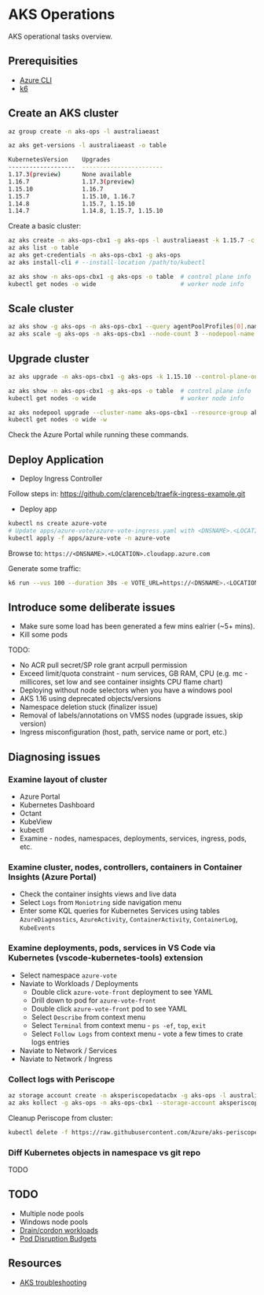 AKS Operations
==============

AKS operational tasks overview.

Prerequisities
--------------

* [Azure CLI](https://docs.microsoft.com/en-us/cli/azure/install-azure-cli)
* [k6](https://k6.io/)

Create an AKS cluster
---------------------

```sh
az group create -n aks-ops -l australiaeast
```

```sh
az aks get-versions -l australiaeast -o table

KubernetesVersion    Upgrades
-------------------  -----------------------
1.17.3(preview)      None available
1.16.7               1.17.3(preview)
1.15.10              1.16.7
1.15.7               1.15.10, 1.16.7
1.14.8               1.15.7, 1.15.10
1.14.7               1.14.8, 1.15.7, 1.15.10
```

Create a basic cluster:

```sh
az aks create -n aks-ops-cbx1 -g aks-ops -l australiaeast -k 1.15.7 -c 2 -a monitoring --generate-ssh-keys
az aks list -o table
az aks get-credentials -n aks-ops-cbx1 -g aks-ops
az aks install-cli # --install-location /path/to/kubectl

az aks show -n aks-ops-cbx1 -g aks-ops -o table  # control plane info
kubectl get nodes -o wide                        # worker node info
```

Scale cluster
-------------

```sh
az aks show -g aks-ops -n aks-ops-cbx1 --query agentPoolProfiles[0].name
az aks scale -g aks-ops -n aks-ops-cbx1 --node-count 3 --nodepool-name nodepool1
```

Upgrade cluster
---------------

```sh
az aks upgrade -n aks-ops-cbx1 -g aks-ops -k 1.15.10 --control-plane-only --yes

az aks show -n aks-ops-cbx1 -g aks-ops -o table  # control plane info
kubectl get nodes -o wide                        # worker node info

az aks nodepool upgrade --cluster-name aks-ops-cbx1 --resource-group aks-ops -k 1.15.10 --name nodepool1
kubectl get nodes -o wide -w
```

Check the Azure Portal while running these commands.

Deploy Application
------------------

* Deploy Ingress Controller

Follow steps in: https://github.com/clarenceb/traefik-ingress-example.git

* Deploy app

```sh
kubectl ns create azure-vote
# Update apps/azure-vote/azure-vote-ingress.yaml with <DNSNAME>.<LOCATION> value
kubectl apply -f apps/azure-vote -n azure-vote
```

Browse to: `https://<DNSNAME>.<LOCATION>.cloudapp.azure.com`

Generate some traffic:

```sh
k6 run --vus 100 --duration 30s -e VOTE_URL=https://<DNSNAME>.<LOCATION>.cloudapp.azure.com/ generate-votes-test.js
```

Introduce some deliberate issues
--------------------------------

* Make sure some load has been generated a few mins ealrier (~5+ mins).
* Kill some pods

TODO:
- No ACR pull secret/SP role grant acrpull permission
- Exceed limit/quota constraint - num services, GB RAM, CPU (e.g. mc - millicores, set low and see container insights CPU flame chart)
- Deploying without node selectors when you have a windows pool
- AKS 1.16 using deprecated objects/versions
- Namespace deletion stuck (finalizer issue)
- Removal of labels/annotations on VMSS nodes (upgrade issues, skip version)
- Ingress misconfiguration (host, path, service name or port, etc.)

Diagnosing issues
-----------------

### Examine layout of cluster

* Azure Portal
* Kubernetes Dashboard
* Octant
* KubeView
* kubectl
* Examine - nodes, namespaces, deployments, services, ingress, pods, etc.

### Examine cluster, nodes, controllers, containers in Container Insights (Azure Portal)

* Check the container insights views and live data
* Select `Logs` from `Moniotring` side navigation menu
* Enter some KQL queries for Kubernetes Services using tables `AzureDiagnostics`, `AzureActivity`, `ContainerActivity`, `ContainerLog`, `KubeEvents`

### Examine deployments, pods, services in VS Code via Kubernetes (vscode-kubernetes-tools) extension

* Select namespace `azure-vote`
* Naviate to Workloads / Deployments
    * Double click `azure-vote-front` deployment to see YAML
    * Drill down to pod for `azure-vote-front`
    * Double click `azure-vote-front` pod to see YAML
    * Select `Describe` from context menu
    * Select `Terminal` from context menu - `ps -ef`, `top`, `exit`
    * Select `Follow Logs` from context menu - vote a few times to crate logs entries
* Naviate to Network / Services
* Naviate to Network / Ingress

### Collect logs with Periscope

```sh
az storage account create -n aksperiscopedatacbx -g aks-ops -l australiaeast --sku Standard_LRS --kind StorageV2 --access-tier Hot
az aks kollect -g aks-ops -n aks-ops-cbx1 --storage-account aksperiscopedatacbx --container-logs azure-vote
```

Cleanup Periscope from cluster:

```sh
kubectl delete -f https://raw.githubusercontent.com/Azure/aks-periscope/master/deployment/aks-periscope.yaml -n aks-periscope
```

### Diff Kubernetes objects in namespace vs git repo

TODO

TODO
----

* Multiple node pools
* Windows node pools
* [Drain/cordon workloads](https://kubernetes.io/docs/tasks/administer-cluster/safely-drain-node/)
* [Pod Disruption Budgets](https://kubernetes.io/docs/concepts/workloads/pods/disruptions/)

Resources
---------

* [AKS troubleshooting](https://docs.microsoft.com/en-us/azure/aks/troubleshooting)

